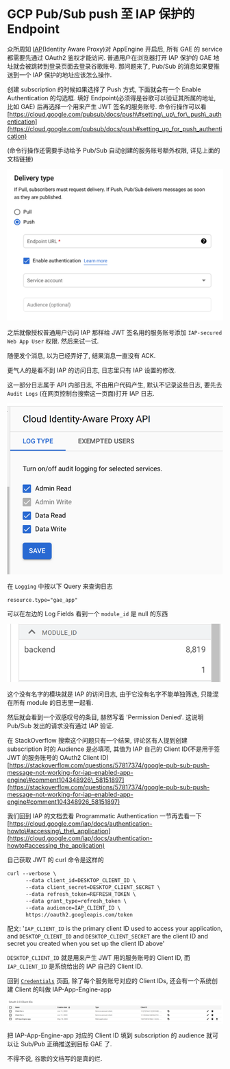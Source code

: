 # GCP Pub/Sub push 至 IAP 保护的 Endpoint

众所周知 [IAP](https://cloud.google.com/iap/docs)\(Identity Aware Proxy\)对 AppEngine 开启后, 所有 GAE 的 service 都需要先通过 OAuth2 鉴权才能访问. 普通用户在浏览器打开 IAP 保护的 GAE 地址就会被跳转到登录页面去登录谷歌账号. 那问题来了, Pub/Sub 的消息如果要推送到一个 IAP 保护的地址应该怎么操作.

创建 subscription 的时候如果选择了 Push 方式, 下面就会有一个 Enable Authentication 的勾选框. 填好 Endpoint\(必须得是谷歌可以验证其所属的地址, 比如 GAE\) 后再选择一个用来产生 JWT 签名的服务账号. 命令行操作可以看 [https://cloud.google.com/pubsub/docs/push\#setting\_up\_for\_push\_authentication](https://cloud.google.com/pubsub/docs/push#setting_up_for_push_authentication)

\(命令行操作还需要手动给予 Pub/Sub 自动创建的服务账号额外权限, 详见上面的文档链接\)

![](../.gitbook/assets/image%20%2864%29.png)

之后就像授权普通用户访问 IAP 那样给 JWT 签名用的服务账号添加 `IAP-secured Web App User` 权限. 然后来试一试.

随便发个消息, 以为已经弄好了, 结果消息一直没有 ACK.

更气人的是看不到 IAP 的访问日志, 日志里只有 IAP 设置的修改.

这一部分日志属于 API 内部日志, 不由用户代码产生, 默认不记录这些日志, 要先去 `Audit Logs` \(在网页控制台搜索这一页面\)打开 IAP 日志.

![](../.gitbook/assets/image%20%2862%29.png)

在 `Logging` 中按以下 Query 来查询日志

```text
resource.type="gae_app"
```

可以在左边的 Log Fields 看到一个 `module_id` 是 null 的东西

![](../.gitbook/assets/image%20%2865%29%20%281%29%20%281%29.png)

这个没有名字的模块就是 IAP 的访问日志, 由于它没有名字不能单独筛选, 只能混在所有 module 的日志里一起看.

然后就会看到一个双感叹号的条目, 赫然写着 'Permission Denied'. 这说明 Pub/Sub 发出的请求没有通过 IAP 验证.

在 StackOverflow 搜索这个问题只有一个结果, 评论区有人提到创建 subscription 时的 Audience 是必填项, 其值为 IAP 自己的 Client ID\(不是用于签 JWT 的服务账号的 OAuth2 Client ID\) [https://stackoverflow.com/questions/57817374/google-pub-sub-push-message-not-working-for-iap-enabled-app-engine\#comment104348926\_58151897](https://stackoverflow.com/questions/57817374/google-pub-sub-push-message-not-working-for-iap-enabled-app-engine#comment104348926_58151897)

我们回到 IAP 的文档去看 Programmatic Authentication 一节再去看一下 [https://cloud.google.com/iap/docs/authentication-howto\#accessing\_the\_application](https://cloud.google.com/iap/docs/authentication-howto#accessing_the_application)

自己获取 JWT 的 curl 命令是这样的

```text
curl --verbose \
      --data client_id=DESKTOP_CLIENT_ID \
      --data client_secret=DESKTOP_CLIENT_SECRET \
      --data refresh_token=REFRESH_TOKEN \
      --data grant_type=refresh_token \
      --data audience=IAP_CLIENT_ID \
      https://oauth2.googleapis.com/token
```

配文: '`IAP_CLIENT_ID` is the primary client ID used to access your application, and `DESKTOP_CLIENT_ID` and `DESKTOP_CLIENT_SECRET` are the client ID and secret you created when you set up the client ID above'

`DESKTOP_CLIENT_ID` 就是用来产生 JWT 用的服务账号的 Client ID, 而 `IAP_CLIENT_ID` 是系统给出的 IAP 自己的 Client ID.

回到 [`Credentials`](https://console.cloud.google.com/apis/credentials) 页面, 除了每个服务账号对应的 Client IDs, 还会有一个系统创建 Client 的叫做 IAP-App-Engine-app

![](../.gitbook/assets/image%20%2861%29.png)

把 IAP-App-Engine-app 对应的 Client ID 填到 subscription 的 audience 就可以让 Sub/Pub 正确推送到目标 GAE 了.

不得不说, 谷歌的文档写的是真的烂.

